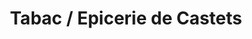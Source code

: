 ---
title: "Tabac / Epicerie de Castets"
url: /castets-et-castillon/tabac-epicerie-de-castets/
shop: Lebensmittel
---